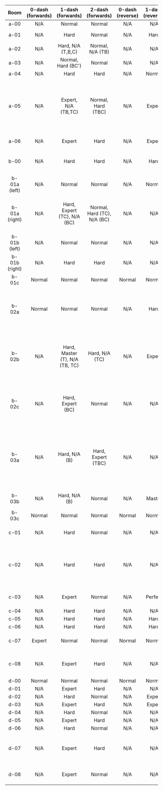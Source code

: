 | Room | 0-dash (forwards) | 1-dash (forwards) | 2-dash (forwards) | 0-dash (reverse) | 1-dash (reverse) | 2-dash (reverse) | Comments |
|:-:|:-:|:-:|:-:|:-:|:-:|:-:|-|
| a-00 | N/A | Normal | Normal | N/A | N/A | N/A |  |
| a-01 | N/A | Hard | Normal | N/A | Hard | Normal | 1DR uses refill respawn |
| a-02 | N/A | Hard, N/A (T,B,C) | Normal, N/A (TB) | N/A | N/A | Perfect | 2DR very precise, cycle hell |
| a-03 | N/A | Normal, Hard (BC') | Normal | N/A | N/A | N/A | 1DF BC' requires neutral |
| a-04 | N/A | Hard | Hard | N/A | Normal | Normal |  |
| a-05 | N/A | Expert, N/A (TB,TC) | Normal, Hard (TBC) | N/A | Expert | Hard | 1DF frustrating but has skips; (T) has tight dash to books block, 1DR + 2DR not very difficult, but some tricky non-obvious dashes at the beginning |
| a-06 | N/A | Expert | Hard | N/A | Expert | Hard | 1DF tricky cycles + needs 5jump |
| b-00 | N/A | Hard | Hard | N/A | Hard | Hard | Hub room, designed to be completed in all directions |
| b-01a (left) | N/A | Normal | Normal | N/A | Normal | Normal |  |
| b-01a (right) | N/A | Hard, Expert (TC), N/A (BC) | Normal, Hard (TC), N/A (BC) | N/A | N/A | N/A | 1DF (TC) requires funny crouch jump, reverse possible, but bad spawn so cut |
| b-01b (left) | N/A | Normal | Normal | N/A | N/A | N/A |  |
| b-01b (right) | N/A | Hard | Hard | N/A | N/A | N/A | Reverse possible but cut, boring falling room |
| b-01c | Normal | Normal | Normal | Normal | Normal | Normal | Crate switch room |
| b-02a | Normal | Normal | Normal | N/A | Hard | Normal | Towels switch room, 1DR has weird tight diagonal (hold right from spinner then dash diag upleft) |
| b-02b | N/A | Hard, Master (T), N/A (TB, TC) | Hard, N/A (TC) | N/A | Expert | Hard | 1DF (T) do a reverse ultra off the books, grab the crate, as the cycle changes do a hyper/demohyper off the gap |
| b-02c | N/A | Hard, Expert (BC) | Normal | N/A | N/A | Hard | 1DF (BC) reverse hyper into the towels, jump over spinners once, then dash through the refills to the end |
| b-03a | N/A | Hard, N/A (B) | Hard, Expert (TBC) | N/A | N/A | N/A | 2DR difficult cycles + max height corner jump, possible but removed due to shitty spawn (kills goldens because detach breaks forward path) |
| b-03b | N/A | Hard, N/A (B) | Normal | N/A | Master | Normal | 1DF has some very precise cycles |
| b-03c | Normal | Normal | Normal | Normal | Normal | Normal | Books switch room |
| c-01 | N/A | Hard | Normal | N/A | N/A | N/A | Reverse possible but cut, boring falling room |
| c-02 | N/A | Hard | Hard | N/A | N/A | N/A | Forwards second half not bad once you figure out cycle, reverse possible but cut, boring falling room |
| c-03 | N/A | Expert | Normal | N/A | Perfect | Hard | 1DR cycle hell + cornerboost, very precise (but cool) |
| c-04 | N/A | Hard | Hard | N/A | N/A | N/A |  |
| c-05 | N/A | Hard | Hard | N/A | Hard | Hard | Neutrals |
| c-06 | N/A | Hard | Hard | N/A | Hard | Hard |  |
| c-07 | Expert | Normal | Normal | Normal | Normal | Normal | 0DF has annoying 4-tile ledge grab |
| c-08 | N/A | Expert | Hard | N/A | N/A | Normal | 1DF not super hard but annoying cycle + dash at the end |
| d-00 | Normal | Normal | Normal | Normal | Normal | Normal |  |
| d-01 | N/A | Expert | Hard | N/A | N/A | N/A |  |
| d-02 | N/A | Hard | Normal | N/A | Expert | Normal |  |
| d-03 | N/A | Expert | Hard | N/A | Expert | Hard |  |
| d-04 | N/A | Hard | Normal | N/A | N/A | Normal |  |
| d-05 | N/A | Expert | Hard | N/A | N/A | N/A |  |
| d-06 | N/A | Hard | Normal | N/A | N/A | N/A | It Just Works™ |
| d-07 | N/A | Expert | Hard | N/A | N/A | N/A | Reverse path possible but cut, 14-second cycles + never done RTA |
| d-08 | N/A | Expert | Normal | N/A | N/A | N/A | There's an easy cheese for this but not obvious |